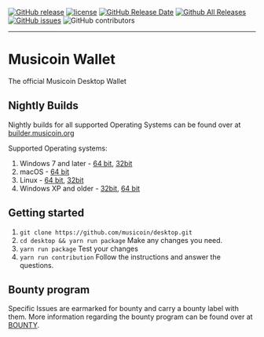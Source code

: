
[![GitHub release](https://img.shields.io/github/release/musicoin/desktop.svg?style=for-the-badge)](https://github.com/Musicoin/desktop/releases/latest)
[![license](https://img.shields.io/github/license/musicoin/desktop.svg?style=for-the-badge)](https://github.com/Musicoin/desktop/blob/master/LICENSE)
[![GitHub Release Date](https://img.shields.io/github/release-date/Musicoin/desktop.svg?style=for-the-badge)](https://github.com/Musicoin/desktop/releases) 
[![Github All Releases](https://img.shields.io/github/downloads/Musicoin/desktop/total.svg?style=for-the-badge)](https://github.com/Musicoin/desktop/releases) 
[![GitHub issues](https://img.shields.io/github/issues-raw/badges/shields.svg?style=for-the-badge)](https://github.com/Musicoin/desktop/issues?q=is%3Aissue+is%3Aopen+sort%3Aupdated-desc) 
![GitHub contributors](https://img.shields.io/github/contributors/Musicoin/desktop.svg?style=for-the-badge) 

---

# Musicoin Wallet 

The official Musicoin Desktop Wallet

## Nightly Builds

Nightly builds for all supported Operating Systems can be found over at [builder.musicoin.org](https://builder.musicoin.org/)

Supported Operating systems:
1. Windows 7 and later - [64 bit](https://builder.musicoin.org/windows-x64.exe), [32bit](https://builder.musicoin.org/windows-x32.exe)
2. macOS - [64 bit](https://builder.musicoin.org/mac-x64.zip)
3. Linux - [64 bit](https://builder.musicoin.org/linux-x64.tar.xz), [32bit](https://builder.musicoin.org/linux-x32.tar.xz)
4. Windows XP and older - [32bit](https://builder.musicoin.org/windows-x32-legacy.exe), [64 bit](https://builder.musicoin.org/windows-x64-legacy.exe)

## Getting started

1. `git clone https://github.com/musicoin/desktop.git`
2. `cd desktop && yarn run package`
Make any changes you need.
4. `yarn run package`
Test your changes
6. `yarn run contribution`
Follow the instructions and answer the questions.

## Bounty program

Specific Issues are earmarked for bounty and carry a bounty label with them. More information regarding the bounty program can be found over at [BOUNTY](BOUNTY.md).
